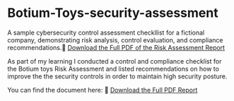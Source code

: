 # Botium-Toys-security-assessment
A sample cybersecurity control assessment checkllist for a fictional company, demonstrating risk analysis, control evaluation, and compliance recommendations.📄 [Download the Full PDF of the Risk Assessment Report](./Botium_Toys_Scope_goals_and_risk_assessment_report.pdf)

As part of my learning I conducted a control and compliance checklist for the Botium toys Risk Assessment and listed recommendations on how to improve the the security controls in order to maintain high security posture. 

You can find the document here: 📄 [Download the Full PDF Report](./Controls_and_compliance_checklist.pdf)

